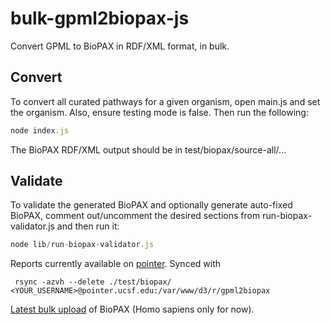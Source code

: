 # bulk-gpml2biopax-js

Convert GPML to BioPAX in RDF/XML format, in bulk.

## Convert

To convert all curated pathways for a given organism, open main.js
and set the organism. Also, ensure testing mode is false. Then run the following:

```js
node index.js
```

The BioPAX RDF/XML output should be in test/biopax/source-all/...

## Validate

To validate the generated BioPAX and optionally generate auto-fixed BioPAX,
comment out/uncomment the desired sections from run-biopax-validator.js and
then run it:

```js
node lib/run-biopax-validator.js
```

Reports currently available on [pointer](http://pointer.ucsf.edu/d3/r/gpml2biopax/). Synced with

```
 rsync -azvh --delete ./test/biopax/ <YOUR_USERNAME>@pointer.ucsf.edu:/var/www/d3/r/gpml2biopax
 ```
 
 [Latest bulk upload](http://pointer.ucsf.edu/wp/biopax/wikipathways-human-v20150929-biopax3.zip) of BioPAX (Homo sapiens only for now).
